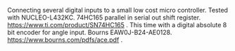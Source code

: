 Connecting several digital inputs to a small low cost micro controller. 
Tested with NUCLEO-L432KC.
74HC165 parallel in serial out shift register.
https://www.ti.com/product/SN74HC165  .
This time with a digital absolute 8 bit encoder for angle input.
Bourns EAW0J-B24-AE0128.
https://www.bourns.com/pdfs/ace.pdf .
